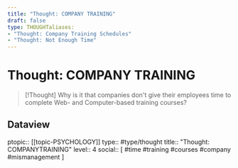 ```yaml
---
title: "Thought: COMPANY TRAINING"
draft: false
type: THOUGHTaliases:
- "Thought: Company Training Schedules"
- "Thought: Not Enough Time"
---
```

# Thought: COMPANY TRAINING
> [!Thought]
> Why is it that companies don't give their employees time to complete Web- and Computer-based training courses?

## Dataview
ptopic:: [[topic-PSYCHOLOGY]]
type:: #type/thought
title:: "Thought: COMPANYTRAINING"
level:: 4
social:: [ #time #training #courses #company #mismanagement ]